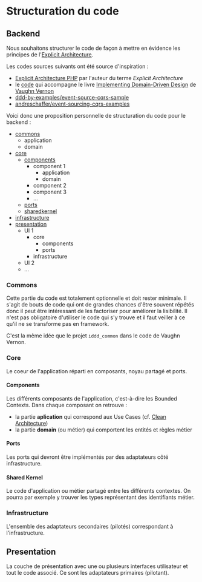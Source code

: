 # Structuration du code

## Backend

Nous souhaitons structurer le code de façon à mettre en évidence les principes
de l'[Explicit Architecture](./explicit-architecture.md).

Les codes sources suivants ont été source d'inspiration :
- [Explicit Architecture PHP](https://github.com/hgraca/explicit-architecture-php)
  par l'auteur du terme *Explicit Architecture*
- le [code](https://github.com/VaughnVernon/IDDD_Samples)
  qui accompagne le livre [Implementing Domain-Driven Design](https://kalele.io/books/)
  de [Vaughn Vernon](https://vaughnvernon.com/)
- [ddd-by-examples/event-source-cqrs-sample](https://github.com/ddd-by-examples/event-source-cqrs-sample)
- [andreschaffer/event-sourcing-cqrs-examples](https://github.com/andreschaffer/event-sourcing-cqrs-examples)

Voici donc une proposition personnelle de structuration du code pour le
backend :

- [commons](#commons)
  - application
  - domain
- [core](#core)
  - [components](#components)
    - component 1
      - application
      - domain
    - component 2
    - component 3
    - ...
  - [ports](#ports)
  - [sharedkernel](#shared-kernel)
- [infrastructure](#infrastructure)
- [presentation](#presentation)
  - UI 1
    - core
      - components
      - ports
    - infrastructure
  - UI 2
  - ...

### Commons

Cette partie du code est totalement optionnelle et doit rester minimale. Il
s'agit de bouts de code qui ont de grandes chances d'être souvent répétés donc
il peut être intéressant de les factoriser pour améliorer la lisibilité.
Il n'est pas obligatoire d'utiliser le code qui s'y trouve et il faut veiller à
ce qu'il ne se transforme pas en framework.

C'est la même idée que le projet `iddd_common` dans le code de Vaughn Vernon.

### Core

Le coeur de l'application réparti en composants, noyau partagé et ports.

#### Components

Les différents composants de l'application, c'est-à-dire les Bounded Contexts.
Dans chaque composant on retrouve :
- la partie **aplication** qui correspond aux Use Cases (cf. [Clean Architecture](https://blog.cleancoder.com/uncle-bob/2012/08/13/the-clean-architecture.html))
- la partie **domain** (ou métier) qui comportent les entités et règles métier

#### Ports

Les ports qui devront être implémentés par des adaptateurs côté infrastructure.

#### Shared Kernel

Le code d'application ou métier partagé entre les différents contextes. On
pourra par exemple y trouver les types représentant des identifiants métier.

### Infrastructure

L'ensemble des adaptateurs secondaires (pilotés) correspondant à
l'infrastructure.

## Presentation

La couche de présentation avec une ou plusieurs interfaces utilisateur et tout
le code associé. Ce sont les adaptateurs primaires (pilotant).

